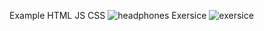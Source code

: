 Example HTML JS CSS
![headphones](https://user-images.githubusercontent.com/11389074/162471909-e2412d6a-e584-4cb0-b2a7-d3e852f92ba5.png)
 Exersice
 ![exersice](https://user-images.githubusercontent.com/11389074/162471946-6ec3970e-6716-4c3d-8895-65d93365770d.png)
